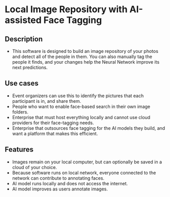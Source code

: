 # Local Image Repository with AI-assisted Face Tagging

## Description

* This software is designed to build an image repository of your photos and detect all of the people in them. You can also manually tag the people it finds, and your changes help the Neural Network improve its next predictions.

## Use cases

* Event organizers can use this to identify the pictures that each participant is in, and share them.
* People who want to enable face-based search in their own image folders.
* Enterprise that must host everything locally and cannot use cloud providers for their face-tagging needs.
* Enterprise that outsources face tagging for the AI models they build, and want a platform that makes this efficient.

## Features

* Images remain on your local computer, but can optionally be saved in a cloud of your choice.
* Because software runs on local network, everyone connected to the network can contribute to annotating faces.
* AI model runs locally and does not access the internet.
* AI model improves as users annotate images.
